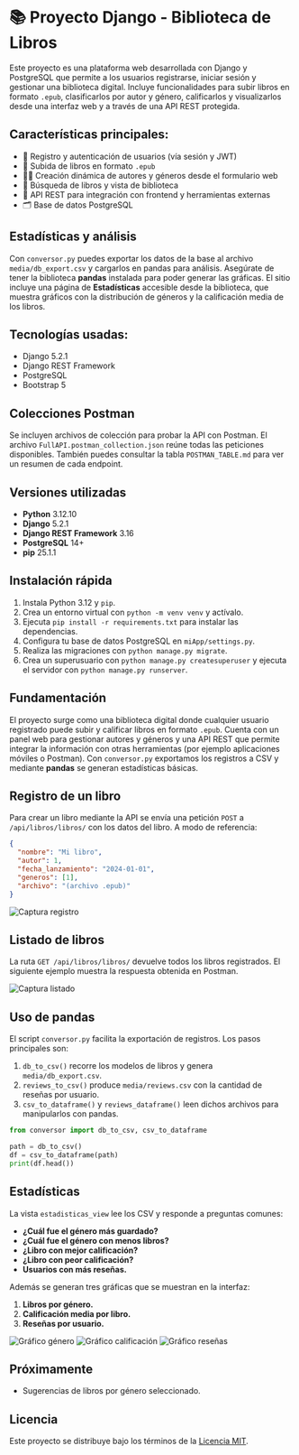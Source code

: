 # 📚 Proyecto Django - Biblioteca de Libros

Este proyecto es una plataforma web desarrollada con Django y PostgreSQL que permite a los usuarios registrarse, iniciar sesión y gestionar una biblioteca digital. Incluye funcionalidades para subir libros en formato `.epub`, clasificarlos por autor y género, calificarlos y visualizarlos desde una interfaz web y a través de una API REST protegida.

## Características principales:

- 🔐 Registro y autenticación de usuarios (vía sesión y JWT)
- 📖 Subida de libros en formato `.epub`
- 🧑‍💼 Creación dinámica de autores y géneros desde el formulario web
- 🔎 Búsqueda de libros y vista de biblioteca
- 🧩 API REST para integración con frontend y herramientas externas
- 🗂️ Base de datos PostgreSQL

## Estadísticas y análisis

Con `conversor.py` puedes exportar los datos de la base al archivo
`media/db_export.csv` y cargarlos en pandas para análisis. Asegúrate de tener
la biblioteca **pandas** instalada para poder generar las gráficas.
El sitio incluye una página de **Estadísticas** accesible desde la biblioteca,
que muestra gráficos con la distribución de géneros y la calificación media de
los libros.

## Tecnologías usadas:

- Django 5.2.1
- Django REST Framework
- PostgreSQL
- Bootstrap 5

## Colecciones Postman

Se incluyen archivos de colección para probar la API con Postman. El archivo `FullAPI.postman_collection.json` reúne todas las peticiones disponibles. También puedes consultar la tabla `POSTMAN_TABLE.md` para ver un resumen de cada endpoint.

## Versiones utilizadas

- **Python** 3.12.10
- **Django** 5.2.1
- **Django REST Framework** 3.16
- **PostgreSQL** 14+
- **pip** 25.1.1

## Instalación rápida

1. Instala Python 3.12 y `pip`.
2. Crea un entorno virtual con `python -m venv venv` y actívalo.
3. Ejecuta `pip install -r requirements.txt` para instalar las dependencias.
4. Configura tu base de datos PostgreSQL en `miApp/settings.py`.
5. Realiza las migraciones con `python manage.py migrate`.
6. Crea un superusuario con `python manage.py createsuperuser` y ejecuta el servidor con `python manage.py runserver`.

## Fundamentación

El proyecto surge como una biblioteca digital donde cualquier usuario registrado puede subir y calificar libros en formato `.epub`.  Cuenta con un panel web para gestionar autores y géneros y una API REST que permite integrar la información con otras herramientas (por ejemplo aplicaciones móviles o Postman).  Con `conversor.py` exportamos los registros a CSV y mediante **pandas** se generan estadísticas básicas.

## Registro de un libro

Para crear un libro mediante la API se envía una petición `POST` a `/api/libros/libros/` con los datos del libro. A modo de referencia:

```json
{
  "nombre": "Mi libro",
  "autor": 1,
  "fecha_lanzamiento": "2024-01-01",
  "generos": [1],
  "archivo": "(archivo .epub)"
}
```

![Captura registro](ruta/a/captura_registro.png)

## Listado de libros

La ruta `GET /api/libros/libros/` devuelve todos los libros registrados. El siguiente ejemplo muestra la respuesta obtenida en Postman.

![Captura listado](ruta/a/captura_listado.png)

## Uso de pandas

El script `conversor.py` facilita la exportación de registros.  Los pasos principales son:

1. `db_to_csv()` recorre los modelos de libros y genera `media/db_export.csv`.
2. `reviews_to_csv()` produce `media/reviews.csv` con la cantidad de reseñas por usuario.
3. `csv_to_dataframe()` y `reviews_dataframe()` leen dichos archivos para manipularlos con pandas.

```python
from conversor import db_to_csv, csv_to_dataframe

path = db_to_csv()
df = csv_to_dataframe(path)
print(df.head())
```

## Estadísticas

La vista `estadisticas_view` lee los CSV y responde a preguntas comunes:

- **¿Cuál fue el género más guardado?**
- **¿Cuál fue el género con menos libros?**
- **¿Libro con mejor calificación?**
- **¿Libro con peor calificación?**
- **Usuarios con más reseñas.**

Además se generan tres gráficas que se muestran en la interfaz:

1. **Libros por género.**
2. **Calificación media por libro.**
3. **Reseñas por usuario.**

![Gráfico género](ruta/a/grafico_genero.png)
![Gráfico calificación](ruta/a/grafico_calificacion.png)
![Gráfico reseñas](ruta/a/grafico_reseñas.png)

## Próximamente

- Sugerencias de libros por género seleccionado.

## Licencia

Este proyecto se distribuye bajo los términos de la [Licencia MIT](LICENSE).